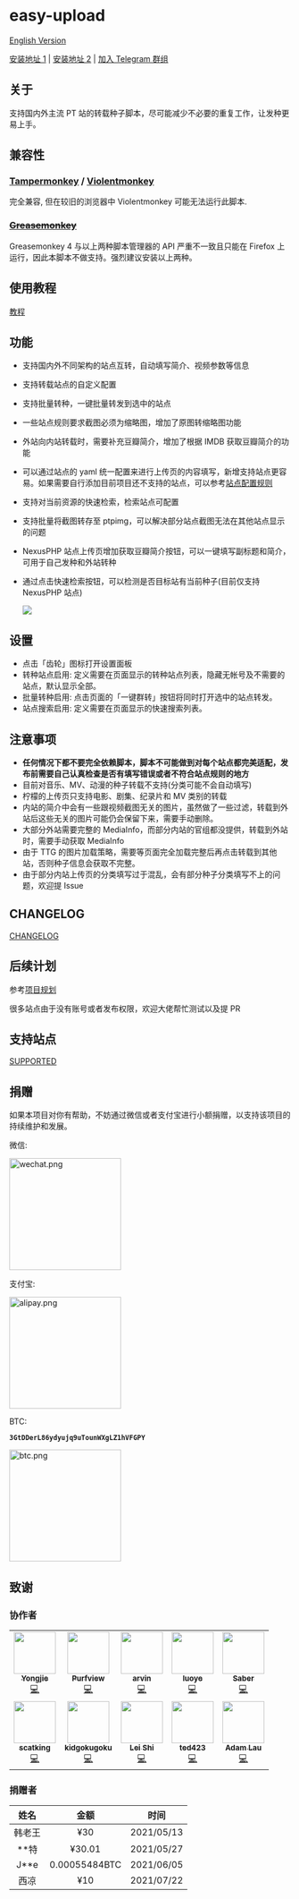 # easy-upload

[English Version](README-en.md)

[安装地址 1](https://greasyfork.org/zh-CN/scripts/423199) | [安装地址 2](https://openuserjs.org/scripts/birdplane/EasyUpload_PT%E4%B8%80%E9%94%AE%E8%BD%AC%E7%A7%8D) | [加入 Telegram 群组](https://t.me/easyupload)

## 关于

支持国内外主流 PT 站的转载种子脚本，尽可能减少不必要的重复工作，让发种更易上手。

## 兼容性

### [Tampermonkey](https://tampermonkey.net/) / [Violentmonkey](https://violentmonkey.github.io/)

完全兼容, 但在较旧的浏览器中 Violentmonkey 可能无法运行此脚本.

### ~~[Greasemonkey](https://www.greasespot.net/)~~

Greasemonkey 4 与以上两种脚本管理器的 API 严重不一致且只能在 Firefox 上运行，因此本脚本不做支持。强烈建议安装以上两种。

## 使用教程

[教程](https://github.com/techmovie/easy-upload/wiki/%E4%BD%BF%E7%94%A8%E6%95%99%E7%A8%8B)

## 功能

- 支持国内外不同架构的站点互转，自动填写简介、视频参数等信息
- 支持转载站点的自定义配置
- 支持批量转种，一键批量转发到选中的站点
- 一些站点规则要求截图必须为缩略图，增加了原图转缩略图功能
- 外站向内站转载时，需要补充豆瓣简介，增加了根据 IMDB 获取豆瓣简介的功能
- 可以通过站点的 yaml 统一配置来进行上传页的内容填写，新增支持站点更容易。如果需要自行添加目前项目还不支持的站点，可以参考[站点配置规则](https://github.com/techmovie/easy-upload/wiki/%E5%A6%82%E4%BD%95%E5%A2%9E%E5%8A%A0%E7%9B%AE%E5%89%8D%E8%BF%98%E4%B8%8D%E6%94%AF%E6%8C%81%E7%9A%84%E7%AB%99%E7%82%B9%E9%85%8D%E7%BD%AE)
- 支持对当前资源的快速检索，检索站点可配置
- 支持批量将截图转存至 ptpimg，可以解决部分站点截图无法在其他站点显示的问题
- NexusPHP 站点上传页增加获取豆瓣简介按钮，可以一键填写副标题和简介，可用于自己发种和外站转种
- 通过点击快速检索按钮，可以检测是否目标站有当前种子(目前仅支持 NexusPHP 站点)

  ![](https://ptpimg.me/4475d0.gif)

## 设置

- 点击「齿轮」图标打开设置面板
- 转种站点启用: 定义需要在页面显示的转种站点列表，隐藏无帐号及不需要的站点，默认显示全部。
- 批量转种启用: 点击页面的「一键群转」按钮将同时打开选中的站点转发。
- 站点搜索启用: 定义需要在页面显示的快速搜索列表。

## 注意事项

- **任何情况下都不要完全依赖脚本，脚本不可能做到对每个站点都完美适配，发布前需要自己认真检查是否有填写错误或者不符合站点规则的地方**
- 目前对音乐、MV、动漫的种子转载不支持(分类可能不会自动填写)
- 柠檬的上传页只支持电影、剧集、纪录片和 MV 类别的转载
- 内站的简介中会有一些跟视频截图无关的图片，虽然做了一些过滤，转载到外站后这些无关的图片可能仍会保留下来，需要手动删除。
- 大部分外站需要完整的 MediaInfo，而部分内站的官组都没提供，转载到外站时，需要手动获取 MediaInfo
- 由于 TTG 的图片加载策略，需要等页面完全加载完整后再点击转载到其他站，否则种子信息会获取不完整。
- 由于部分内站上传页的分类填写过于混乱，会有部分种子分类填写不上的问题，欢迎提 Issue

## CHANGELOG

[CHANGELOG](CHANGELOG.md)

## 后续计划

参考[项目规划](https://github.com/techmovie/easy-upload/projects)

很多站点由于没有账号或者发布权限，欢迎大佬帮忙测试以及提 PR

## 支持站点

[SUPPORTED](SUPPORTED.md)

## 捐赠

如果本项目对你有帮助，不妨通过微信或者支付宝进行小额捐赠，以支持该项目的持续维护和发展。

微信:

<img alt="wechat.png" src="https://ptpimg.me/6zq3va.jpg" width="200">

支付宝:

<img alt="alipay.png" src="https://ptpimg.me/3dw5k6.jpg" width="200">

BTC:

**`3GtDDerL86ydyujq9uTounWXgLZ1hVFGPY`**

<img alt="btc.png" src="https://ptpimg.me/i63q23.jpg" width="200">

## 致谢

### 协作者

<!-- ALL-CONTRIBUTORS-LIST:START - Do not remove or modify this section -->
<!-- prettier-ignore-start -->
<!-- markdownlint-disable -->
<table>
  <tr>
    <td align="center"><a href="https://github.com/btguys"><img src="https://avatars.githubusercontent.com/u/18325797?v=4?s=75" width="75px;" alt=""/><br /><sub><b>Yongjie</b></sub></a><br /><a href="https://github.com/techmovie/easy-upload/commits?author=btguys" title="Code">💻</a></td>
    <td align="center"><a href="https://github.com/Purfview"><img src="https://avatars.githubusercontent.com/u/69023953?v=4?s=75" width="75px;" alt=""/><br /><sub><b>Purfview</b></sub></a><br /><a href="https://github.com/techmovie/easy-upload/commits?author=Purfview" title="Code">💻</a></td>
    <td align="center"><a href="http://weibo.com/mcj9"><img src="https://avatars.githubusercontent.com/u/22229456?v=4?s=75" width="75px;" alt=""/><br /><sub><b>arvin</b></sub></a><br /><a href="https://github.com/techmovie/easy-upload/commits?author=ma3252788" title="Code">💻</a></td>
    <td align="center"><a href="https://luoyefe.com/"><img src="https://avatars.githubusercontent.com/u/11496663?v=4?s=75" width="75px;" alt=""/><br /><sub><b>luoye</b></sub></a><br /><a href="https://github.com/techmovie/easy-upload/commits?author=luoye-fe" title="Code">💻</a></td>
    <td align="center"><a href="https://github.com/sabersalv"><img src="https://avatars.githubusercontent.com/u/2525544?v=4?s=75" width="75px;" alt=""/><br /><sub><b>Saber</b></sub></a><br /><a href="https://github.com/techmovie/easy-upload/commits?author=sabersalv" title="Code">💻</a></td>
  </tr>
  <tr>
    <td align="center"><a href="https://github.com/scatking"><img src="https://avatars.githubusercontent.com/u/34273647?v=4?s=75" width="75px;" alt=""/><br /><sub><b>scatking</b></sub></a><br /><a href="https://github.com/techmovie/easy-upload/commits?author=scatking" title="Code">💻</a></td>
    <td align="center"><a href="https://github.com/kidgokugoku"><img src="https://avatars.githubusercontent.com/u/82298915?v=4?s=75" width="75px;" alt=""/><br /><sub><b>kidgokugoku</b></sub></a><br /><a href="https://github.com/techmovie/easy-upload/commits?author=kidgokugoku" title="Code">💻</a></td>
    <td align="center"><a href="https://github.com/LeiShi1313"><img src="https://avatars.githubusercontent.com/u/3712421?v=4?s=75" width="75px;" alt=""/><br /><sub><b>Lei Shi</b></sub></a><br /><a href="https://github.com/techmovie/easy-upload/commits?author=LeiShi1313" title="Code">💻</a></td>
    <td align="center"><a href="https://ted423.bitcron.com/"><img src="https://avatars.githubusercontent.com/u/7042766?v=4?s=75" width="75px;" alt=""/><br /><sub><b>ted423</b></sub></a><br /><a href="https://github.com/techmovie/easy-upload/commits?author=ted423" title="Code">💻</a></td>
    <td align="center"><a href="http://about.me/ljy"><img src="https://avatars.githubusercontent.com/u/319494?v=4?s=75" width="75px;" alt=""/><br /><sub><b>Adam Lau</b></sub></a><br /><a href="https://github.com/techmovie/easy-upload/commits?author=we11adam" title="Code">💻</a></td>
  </tr>
</table>

<!-- markdownlint-restore -->
<!-- prettier-ignore-end -->

<!-- ALL-CONTRIBUTORS-LIST:END -->

### 捐赠者

|  姓名  |     金额      |    时间    |
| :----: | :-----------: | :--------: |
| 韩老王 |      ¥30      | 2021/05/13 |
| \*\*特 |    ¥30.01     | 2021/05/27 |
| J\*\*e | 0.00055484BTC | 2021/06/05 |
|  西凉  |      ¥10      | 2021/07/22 |
